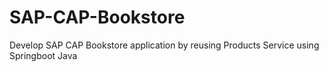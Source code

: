 # SAP-CAP-Bookstore
Develop SAP CAP Bookstore application by reusing Products Service using Springboot Java
